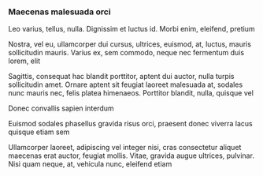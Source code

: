 ### Maecenas malesuada orci

Leo varius, tellus, nulla. Dignissim et luctus id. Morbi enim, eleifend, pretium

Nostra, vel eu, ullamcorper dui cursus, ultrices, euismod, at, luctus, mauris sollicitudin mauris. Varius ex, sem commodo, neque nec fermentum duis lorem, elit

Sagittis, consequat hac blandit porttitor, aptent dui auctor, nulla turpis sollicitudin amet. Ornare aptent sit feugiat laoreet malesuada at, sodales nunc mauris nec, felis platea himenaeos. Porttitor blandit, nulla, quisque vel

Donec convallis sapien interdum

Euismod sodales phasellus gravida risus orci, praesent donec viverra lacus quisque etiam sem

Ullamcorper laoreet, adipiscing vel integer nisi, cras consectetur aliquet maecenas erat auctor, feugiat mollis. Vitae, gravida augue ultrices, pulvinar. Nisi quam neque, at, vehicula nunc, eleifend etiam


